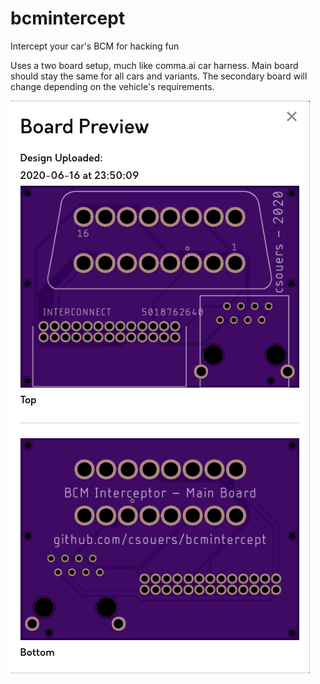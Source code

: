 # bcmintercept
Intercept your car's BCM for hacking fun

Uses a two board setup, much like comma.ai car harness. Main board should stay the same for all cars and variants. The secondary board will change depending on the vehicle's requirements.

![image info](./main_preview.png)
<!--stackedit_data:
eyJoaXN0b3J5IjpbLTE2NTEwNDUzNDhdfQ==
-->